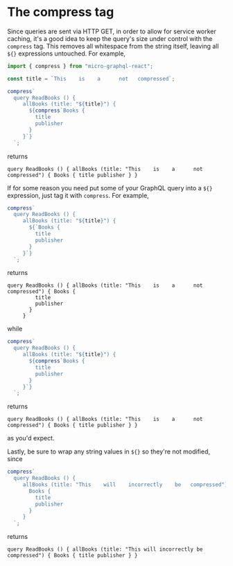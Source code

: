 # The compress tag

Since queries are sent via HTTP GET, in order to allow for service worker caching, it's a good idea to keep the query's size under control with the `compress` tag. This removes all whitespace from the string itself, leaving all `${}` expressions untouched. For example,

```javascript
import { compress } from "micro-graphql-react";

const title = `This    is    a      not   compressed`;

compress`
  query ReadBooks () {
     allBooks (title: "${title}") {
       ${compress`Books {
         title
         publisher
       }
     }`}
  `;
```

returns

```
query ReadBooks () { allBooks (title: "This    is    a      not   compressed") { Books { title publisher } }
```

If for some reason you need put some of your GraphQL query into a `${}` expression, just tag it with `compress`. For example,

```javascript
compress`
  query ReadBooks () {
     allBooks (title: "${title}") {
       ${`Books {
         title
         publisher
       }
     }`}
  `;
```

returns

```
query ReadBooks () { allBooks (title: "This    is    a      not   compressed") { Books {
         title
         publisher
       }
     }
```

while

```javascript
compress`
  query ReadBooks () {
     allBooks (title: "${title}") {
       ${compress`Books {
         title
         publisher
       }
     }`}
  `;
```

returns

```
query ReadBooks () { allBooks (title: "This    is    a      not   compressed") { Books { title publisher } }
```

as you'd expect.

Lastly, be sure to wrap any string values in `${}` so they're not modified, since

```javascript
compress`
  query ReadBooks () {
     allBooks (title: "This    will    incorrectly    be   compressed") {
       Books {
         title
         publisher
       }
     }
  `;
```

returns

```
query ReadBooks () { allBooks (title: "This will incorrectly be compressed") { Books { title publisher } }
```
